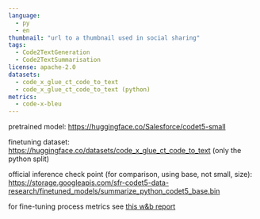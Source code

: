 ```yaml
---
language: 
  - py
  - en
thumbnail: "url to a thumbnail used in social sharing"
tags:
  - Code2TextGeneration
  - Code2TextSummarisation
license: apache-2.0
datasets:
  - code_x_glue_ct_code_to_text 
  - code_x_glue_ct_code_to_text (python)
metrics:
  - code-x-bleu
---
```


pretrained model: https://huggingface.co/Salesforce/codet5-small

finetuning dataset: https://huggingface.co/datasets/code_x_glue_ct_code_to_text (only the python split)

official inference check point (for comparison, using base, not small, size): https://storage.googleapis.com/sfr-codet5-data-research/finetuned_models/summarize_python_codet5_base.bin

for fine-tuning process metrics see [this w&b report](https://wandb.ai/stmnk/CodeT5/reports/Code-T5-code_x_glue_code2text--VmlldzoxMjM4MTUy?accessToken=5stsbg6bn2x0m6svrosxtq0zv3vhlgzr4cjcyapw52xq5puc09wo6f8li40ln7fm) 



<!-- <iframe src="https://wandb.ai/stmnk/CodeT5/reports/Code-T5-code_x_glue_code2text--VmlldzoxMjM4MTUy" style="border:none;height:1024px;width:100%"> -->


